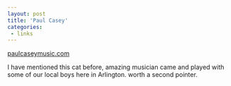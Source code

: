 ```yaml
---
layout: post
title: 'Paul Casey'
categories:
 - links
---
```


<a href="http://www.paulcaseymusic.com/">paulcaseymusic.com</a>

I have mentioned this cat before, amazing musician came and played with some of our local boys here in Arlington. worth a second pointer.
